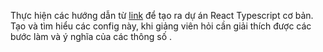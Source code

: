 Thực hiện các hướng dẫn từ [link](../Hướng%20dẫn/Hướng%20dẫn%20config%20dự%20án%20ReactJS%20-%20Typescript.md)
để tạo ra dự án React Typescript cơ bản.
Tạo và tìm hiểu các config này, khi giảng viên hỏi cần giải thích được các bước làm và ý nghĩa của các thông số
.
